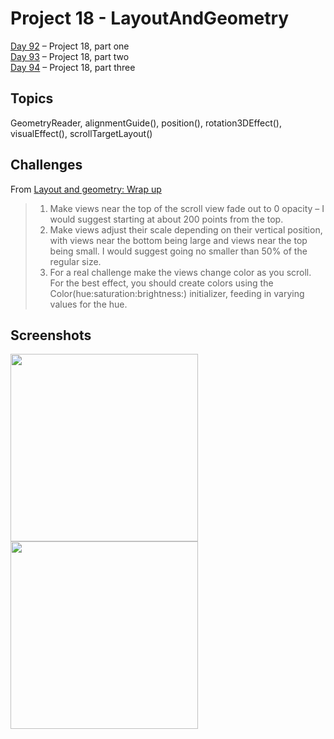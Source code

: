 # Project 18 - LayoutAndGeometry

[Day 92](https://www.hackingwithswift.com/100/swiftui/92) – Project 18, part one <br />
[Day 93](https://www.hackingwithswift.com/100/swiftui/93) – Project 18, part two <br />
[Day 94](https://www.hackingwithswift.com/100/swiftui/94) – Project 18, part three

## Topics

GeometryReader, alignmentGuide(), position(), rotation3DEffect(), visualEffect(), scrollTargetLayout()

## Challenges

From [Layout and geometry: Wrap up](https://www.hackingwithswift.com/books/ios-swiftui/layout-and-geometry-wrap-up)

>1. Make views near the top of the scroll view fade out to 0 opacity – I would suggest starting at about 200 points from the top.
>2. Make views adjust their scale depending on their vertical position, with views near the bottom being large and views near the top being small. I would suggest going no smaller than 50% of the regular size.
>3. For a real challenge make the views change color as you scroll. For the best effect, you should create colors using the Color(hue:saturation:brightness:) initializer, feeding in varying values for the hue.

## Screenshots

<img src="https://github.com/ivanov-mi/100-days-of-SwiftUI/assets/12073144/2f2b2a77-75e9-4b75-891e-1f3ff4007c33" width="300">
<img src="https://github.com/ivanov-mi/100-days-of-SwiftUI/assets/12073144/3bc74064-114d-4dee-b9ba-452354b4417f" width="300">
